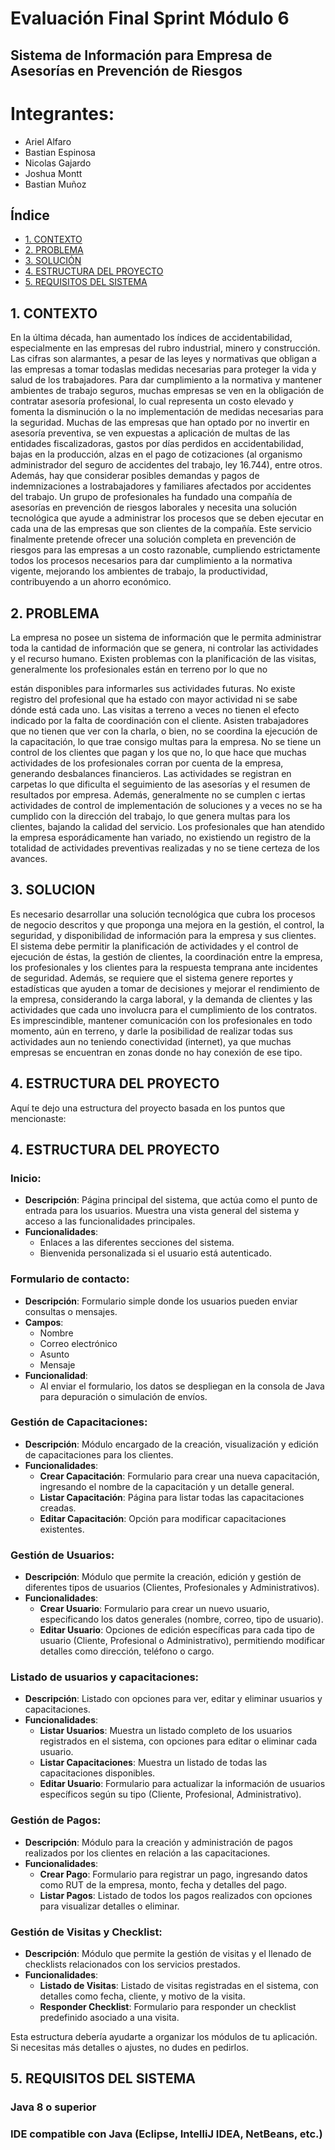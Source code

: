 # Evaluación Final Sprint Módulo 6
## Sistema de Información para Empresa de Asesorías en Prevención de Riesgos
# Integrantes:

- Ariel Alfaro
- Bastian Espinosa
- Nicolas Gajardo
- Joshua Montt
- Bastian Muñoz


## Índice

- [1. CONTEXTO](#1-CONTEXTO)
- [2. PROBLEMA](#2-PROBLEMA)
- [3. SOLUCIÓN](#3-SOLUCIÓN)
- [4. ESTRUCTURA DEL PROYECTO](#4-ESTRUCTURA_DEL_PROYECTO)
- [5. REQUISITOS DEL SISTEMA](#5-REQUISITOS_DEL_SISTEMA)

## 1. CONTEXTO

En la última década, han aumentado los índices de accidentabilidad, especialmente en las
empresas del rubro industrial, minero y construcción. Las cifras son alarmantes, a pesar de las
leyes y normativas que obligan a las empresas a tomar todaslas medidas necesarias para proteger
la vida y salud de los trabajadores. Para dar cumplimiento a la normativa y mantener ambientes
de trabajo seguros, muchas empresas se ven en la obligación de contratar asesoría profesional,
lo cual representa un costo elevado y fomenta la disminución o la no implementación de medidas
necesarias para la seguridad. Muchas de las empresas que han optado por no invertir en asesoría
preventiva, se ven expuestas a aplicación de multas de las entidades fiscalizadoras, gastos por
días perdidos en accidentabilidad, bajas en la producción, alzas en el pago de cotizaciones (al
organismo administrador del seguro de accidentes del trabajo, ley 16.744), entre otros. Además,
hay que considerar posibles demandas y pagos de indemnizaciones a lostrabajadores y familiares
afectados por accidentes del trabajo.
Un grupo de profesionales ha fundado una compañía de asesorías en prevención de riesgos
laborales y necesita una solución tecnológica que ayude a administrar los procesos que se deben
ejecutar en cada una de las empresas que son clientes de la compañía. Este servicio finalmente
pretende ofrecer una solución completa en prevención de riesgos para las empresas a un costo
razonable, cumpliendo estrictamente todos los procesos necesarios para dar cumplimiento a la
normativa vigente, mejorando los ambientes de trabajo, la productividad, contribuyendo a un
ahorro económico.

## 2. PROBLEMA

La empresa no posee un sistema de información que le permita administrar toda la cantidad de
información que se genera, ni controlar las actividades y el recurso humano. Existen problemas
con la planificación de las visitas, generalmente los profesionales están en terreno por lo que no

están disponibles para informarles sus actividades futuras. No existe registro del profesional que
ha estado con mayor actividad ni se sabe dónde está cada uno.
Las visitas a terreno a veces no tienen el efecto indicado por la falta de coordinación con el cliente.
Asisten trabajadores que no tienen que ver con la charla, o bien, no se coordina la ejecución de
la capacitación, lo que trae consigo multas para la empresa. No se tiene un control de los clientes
que pagan y los que no, lo que hace que muchas actividades de los profesionales corran por
cuenta de la empresa, generando desbalances financieros. Las actividades se registran en
carpetas lo que dificulta el seguimiento de las asesorías y el resumen de resultados por empresa.
Además, generalmente no se cumplen c iertas actividades de control de implementación de
soluciones y a veces no se ha cumplido con la dirección del trabajo, lo que genera multas para los
clientes, bajando la calidad del servicio. Los profesionales que han atendido la empresa
esporádicamente han variado, no existiendo un registro de la totalidad de actividades preventivas
realizadas y no se tiene certeza de los avances.

## 3. SOLUCION

Es necesario desarrollar una solución tecnológica que cubra los procesos de negocio descritos y
que proponga una mejora en la gestión, el control, la seguridad, y disponibilidad de información
para la empresa y sus clientes. El sistema debe permitir la planificación de actividades y el control
de ejecución de éstas, la gestión de clientes, la coordinación entre la empresa, los profesionales
y los clientes para la respuesta temprana ante incidentes de seguridad. Además, se requiere que
el sistema genere reportes y estadísticas que ayuden a tomar de decisiones y mejorar el
rendimiento de la empresa, considerando la carga laboral, y la demanda de clientes y las
actividades que cada uno involucra para el cumplimiento de los contratos. Es imprescindible,
mantener comunicación con los profesionales en todo momento, aún en terreno, y darle la
posibilidad de realizar todas sus actividades aun no teniendo conectividad (internet), ya que
muchas empresas se encuentran en zonas donde no hay conexión de ese tipo.

## 4. ESTRUCTURA DEL PROYECTO

Aquí te dejo una estructura del proyecto basada en los puntos que mencionaste:

## 4. ESTRUCTURA DEL PROYECTO

### **Inicio:**
- **Descripción**: Página principal del sistema, que actúa como el punto de entrada para los usuarios. Muestra una vista general del sistema y acceso a las funcionalidades principales.
- **Funcionalidades**:
  - Enlaces a las diferentes secciones del sistema.
  - Bienvenida personalizada si el usuario está autenticado.

### **Formulario de contacto:**
- **Descripción**: Formulario simple donde los usuarios pueden enviar consultas o mensajes.
- **Campos**:
  - Nombre
  - Correo electrónico
  - Asunto
  - Mensaje
- **Funcionalidad**:
  - Al enviar el formulario, los datos se despliegan en la consola de Java para depuración o simulación de envíos.
  
### **Gestión de Capacitaciones:**
- **Descripción**: Módulo encargado de la creación, visualización y edición de capacitaciones para los clientes.
- **Funcionalidades**:
  - **Crear Capacitación**: Formulario para crear una nueva capacitación, ingresando el nombre de la capacitación y un detalle general.
  - **Listar Capacitación**: Página para listar todas las capacitaciones creadas.
  - **Editar Capacitación**: Opción para modificar capacitaciones existentes.

### **Gestión de Usuarios:**
- **Descripción**: Módulo que permite la creación, edición y gestión de diferentes tipos de usuarios (Clientes, Profesionales y Administrativos).
- **Funcionalidades**:
  - **Crear Usuario**: Formulario para crear un nuevo usuario, especificando los datos generales (nombre, correo, tipo de usuario).
  - **Editar Usuario**: Opciones de edición específicas para cada tipo de usuario (Cliente, Profesional o Administrativo), permitiendo modificar detalles como dirección, teléfono o cargo.

### **Listado de usuarios y capacitaciones:**
- **Descripción**: Listado con opciones para ver, editar y eliminar usuarios y capacitaciones.
- **Funcionalidades**:
  - **Listar Usuarios**: Muestra un listado completo de los usuarios registrados en el sistema, con opciones para editar o eliminar cada usuario.
  - **Listar Capacitaciones**: Muestra un listado de todas las capacitaciones disponibles.
  - **Editar Usuario**: Formulario para actualizar la información de usuarios específicos según su tipo (Cliente, Profesional, Administrativo).

### **Gestión de Pagos:**
- **Descripción**: Módulo para la creación y administración de pagos realizados por los clientes en relación a las capacitaciones.
- **Funcionalidades**:
  - **Crear Pago**: Formulario para registrar un pago, ingresando datos como RUT de la empresa, monto, fecha y detalles del pago.
  - **Listar Pagos**: Listado de todos los pagos realizados con opciones para visualizar detalles o eliminar.

### **Gestión de Visitas y Checklist:**
- **Descripción**: Módulo que permite la gestión de visitas y el llenado de checklists relacionados con los servicios prestados.
- **Funcionalidades**:
  - **Listado de Visitas**: Listado de visitas registradas en el sistema, con detalles como fecha, cliente, y motivo de la visita.
  - **Responder Checklist**: Formulario para responder un checklist predefinido asociado a una visita.

Esta estructura debería ayudarte a organizar los módulos de tu aplicación. Si necesitas más detalles o ajustes, no dudes en pedirlos.



## 5. REQUISITOS DEL SISTEMA
### Java 8 o superior
### IDE compatible con Java (Eclipse, IntelliJ IDEA, NetBeans, etc.)

